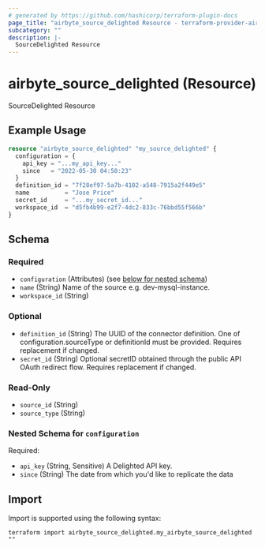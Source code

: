 ```yaml
---
# generated by https://github.com/hashicorp/terraform-plugin-docs
page_title: "airbyte_source_delighted Resource - terraform-provider-airbyte"
subcategory: ""
description: |-
  SourceDelighted Resource
---
```


# airbyte_source_delighted (Resource)

SourceDelighted Resource

## Example Usage

```terraform
resource "airbyte_source_delighted" "my_source_delighted" {
  configuration = {
    api_key = "...my_api_key..."
    since   = "2022-05-30 04:50:23"
  }
  definition_id = "7f28ef97-5a7b-4102-a548-7915a2f449e5"
  name          = "Jose Price"
  secret_id     = "...my_secret_id..."
  workspace_id  = "d5fb4b99-e2f7-4dc2-833c-76bbd55f566b"
}
```

<!-- schema generated by tfplugindocs -->
## Schema

### Required

- `configuration` (Attributes) (see [below for nested schema](#nestedatt--configuration))
- `name` (String) Name of the source e.g. dev-mysql-instance.
- `workspace_id` (String)

### Optional

- `definition_id` (String) The UUID of the connector definition. One of configuration.sourceType or definitionId must be provided. Requires replacement if changed.
- `secret_id` (String) Optional secretID obtained through the public API OAuth redirect flow. Requires replacement if changed.

### Read-Only

- `source_id` (String)
- `source_type` (String)

<a id="nestedatt--configuration"></a>
### Nested Schema for `configuration`

Required:

- `api_key` (String, Sensitive) A Delighted API key.
- `since` (String) The date from which you'd like to replicate the data

## Import

Import is supported using the following syntax:

```shell
terraform import airbyte_source_delighted.my_airbyte_source_delighted ""
```
